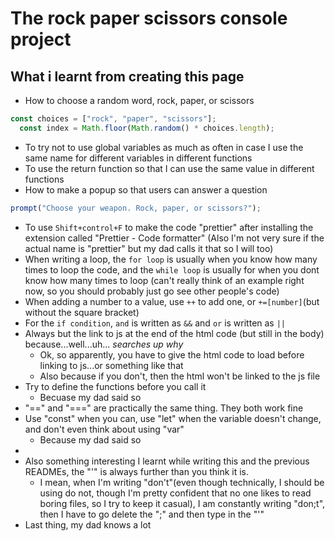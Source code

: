 # The rock paper scissors console project

## What i learnt from creating this page
- How to choose a random word, rock, paper, or scissors
```js
const choices = ["rock", "paper", "scissors"];
  const index = Math.floor(Math.random() * choices.length);
```
- To try not to use global variables as much as often in case I use the same name for different variables in different functions
- To use the return function so that I can use the same value in different functions
- How to make a popup so that users can answer a question
```js
prompt("Choose your weapon. Rock, paper, or scissors?");
```
- To use `Shift+control+F` to make the code "prettier" after installing the extension called "Prettier - Code formatter" (Also I'm not very sure if the actual name is "prettier" but my dad calls it that so I will too)
- When writing a loop, the `for loop` is usually when you know how many times to loop the code, and the `while loop` is usually for when you dont know how many times to loop (can't really think of an example right now, so you should probably just go see other people's code)
- When adding a number to a value, use `++` to add one, or `+=[number]`(but without the square bracket)
- For the `if condition`, `and` is written as `&&` and `or` is written as `||`
- Always but the link to js at the end of the html code (but still in the body) because...well...uh... *searches up why* 
  - Ok, so apparently, you have to give the html code to load before linking to js...or something like that
  - Also because if you don't, then the html won't be linked to the js file
- Try to define the functions before you call it
  - Becuase my dad said so
- "==" and "===" are practically the same thing. They both work fine
- Use "const" when you can, use "let" when the variable doesn't change, and don't even think about using "var"
  - Because my dad said so
- 
- Also something interesting I learnt while writing this and the previous READMEs, the "'" is always further than you think it is.
  - I mean, when I'm writing "don't"(even though technically, I should be using do not, though I'm pretty confident that no one likes to read boring files, so I try to keep it casual), I am constantly writing "don;t", then I have to go delete the ";" and then type in the "'"
- Last thing, my dad knows a lot